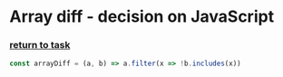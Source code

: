 # Array diff - decision on JavaScript

### [return to task](README.md)

```javascript
const arrayDiff = (a, b) => a.filter(x => !b.includes(x))
```
